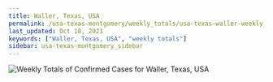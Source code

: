 ```yaml
---
title: Waller, Texas, USA
permalink: /usa-texas-montgomery/weekly_totals/usa-texas-waller-weekly_totals.html
last_updated: Oct 18, 2021
keywords: ["Waller, Texas, USA", "weekly totals"]
sidebar: usa-texas-montgomery_sidebar
---
```


![Weekly Totals of Confirmed Cases for Waller, Texas, USA](/covid_tracker/images/graphs/usa-texas-waller-weekly_totals_graph.png)
